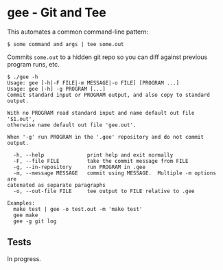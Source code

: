 # gee - Git and Tee

This automates a common command-line pattern:

```
$ some command and args | tee some.out
```

Commits `some.out` to a hidden git repo so you can diff against previous
program runs, etc.

```
$ ./gee -h
Usage: gee [-h|-F FILE|-m MESSAGE|-o FILE] [PROGRAM ...]
Usage: gee [-h] -g PROGRAM [...]
Commit standard input or PROGRAM output, and also copy to standard output.

With no PROGRAM read standard input and name default out file '$1.out', 
otherwise name default out file 'gee.out'.

When '-g' run PROGRAM in the '.gee' repository and do not commit output.

  -h, --help              print help and exit normally
  -F, --file FILE         take the commit message from FILE
  -g, --in-repository     run PROGRAM in .gee
  -m, --message MESSAGE   commit using MESSAGE.  Multiple -m options are 
catenated as separate paragraphs
  -o, --out-file FILE     tee output to FILE relative to .gee

Examples:
  make test | gee -o test.out -m 'make test'
  gee make
  gee -g git log
```

## Tests

In progress.
